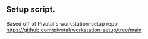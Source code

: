 ## Setup script.

Based off of Pivotal's workstation-setup repo https://github.com/pivotal/workstation-setup/tree/main

